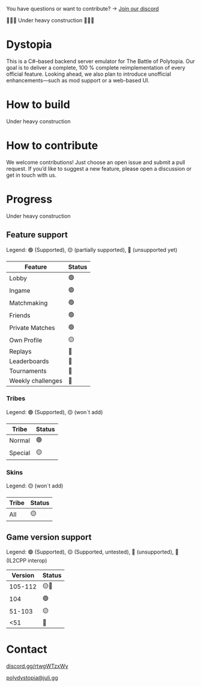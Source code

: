 You have questions or want to contribute? -> [Join our discord](discord.gg/rtwgWTzxWy)

🚧🚧🚧 Under heavy construction 🚧🚧🚧

# Dystopia
This is a C#–based backend server emulator for The Battle of Polytopia.
Our goal is to deliver a complete, 100 % complete reimplementation of every official feature.
Looking ahead, we also plan to introduce unofficial enhancements—such as mod support or a web-based UI.

# How to build
Under heavy construction

# How to contribute
We welcome contributions! Just choose an open issue and submit a pull request.
If you’d like to suggest a new feature, please open a discussion or get in touch with us.

# Progress
Under heavy construction

## Feature support
Legend:
🟢 (Supported), 🟡 (partially supported), 🔴 (unsupported yet)

| Feature           | Status |
|-------------------|--------|
| Lobby             | 🟢     |
| Ingame            | 🟢     |
| Matchmaking       | 🟢     |
| Friends           | 🟢     |
| Private Matches   | 🟢     |
| Own Profile       | 🟡     |
| Replays           | 🔴     |
| Leaderboards      | 🔴     |
| Tournaments       | 🔴     |
| Weekly challenges | 🔴     |

### Tribes
Legend:
🟢 (Supported), 🟡 (won´t add)

| Tribe   | Status |
|---------|--------|
| Normal  | 🟢     |
| Special | 🟡     |

### Skins
Legend:
🟡 (won´t add)

| Tribe   | Status |
|---------|--------|
| All     | 🟡     |

## Game version support
Legend:
🟢 (Supported), 🟡 (Supported, untested), 🔴 (unsupported), 🌉 (IL2CPP interop)

| Version | Status |
|--------|-------|
| 105-112 | 🟡🌉  | 
| 104    | 🟢    |
| 51-103 | 🟡    |
| <51    | 🔴    |

# Contact
[discord.gg/rtwgWTzxWy](discord.gg/rtwgWTzxWy)

[polydystopia@juli.gg](mailto:polydystopia@juli.gg)
